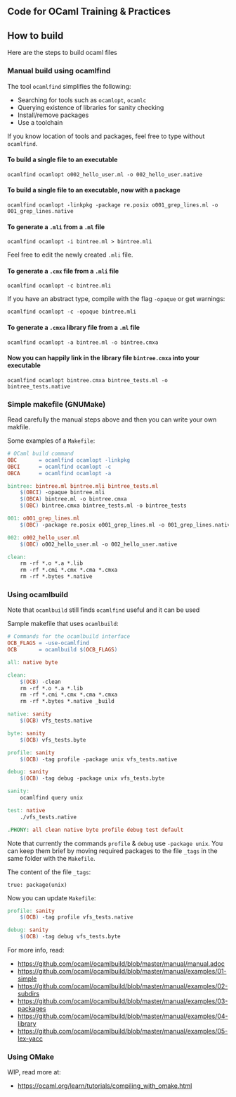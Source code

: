 ## Code for OCaml Training & Practices

## How to build

Here are the steps to build ocaml files

### Manual build using ocamlfind

The tool `ocamlfind` simplifies the following:

* Searching for tools such as `ocamlopt`, `ocamlc`
* Querying existence of libraries for sanity checking
* Install/remove packages
* Use a toolchain

If you know location of tools and packages, feel free to type without `ocamlfind`.

#### To build a single file to an executable

```
ocamlfind ocamlopt o002_hello_user.ml -o 002_hello_user.native
```

#### To build a single file to an executable, now with a package

```
ocamlfind ocamlopt -linkpkg -package re.posix o001_grep_lines.ml -o 001_grep_lines.native
```

#### To generate a `.mli` from a `.ml` file

```
ocamlfind ocamlopt -i bintree.ml > bintree.mli
```

Feel free to edit the newly created `.mli` file.

#### To generate a `.cmx` file from a `.mli` file

```
ocamlfind ocamlopt -c bintree.mli
```

If you have an abstract type, compile with the flag `-opaque` or get warnings:

```
ocamlfind ocamlopt -c -opaque bintree.mli
```

#### To generate a `.cmxa` library file from a `.ml` file

```
ocamlfind ocamlopt -a bintree.ml -o bintree.cmxa
```

#### Now you can happily link in the library file `bintree.cmxa` into your executable

```
ocamlfind ocamlopt bintree.cmxa bintree_tests.ml -o bintree_tests.native
```

### Simple makefile (GNUMake)

Read carefully the manual steps above and then you can write your own makfile.

Some examples of a `Makefile`:

```Makefile
# OCaml build command
OBC       = ocamlfind ocamlopt -linkpkg
OBCI      = ocamlfind ocamlopt -c
OBCA      = ocamlfind ocamlopt -a

bintree: bintree.ml bintree.mli bintree_tests.ml
    $(OBCI) -opaque bintree.mli
    $(OBCA) bintree.ml -o bintree.cmxa
    $(OBC) bintree.cmxa bintree_tests.ml -o bintree_tests

001: o001_grep_lines.ml
    $(OBC) -package re.posix o001_grep_lines.ml -o 001_grep_lines.native

002: o002_hello_user.ml
    $(OBC) o002_hello_user.ml -o 002_hello_user.native

clean:
    rm -rf *.o *.a *.lib
    rm -rf *.cmi *.cmx *.cma *.cmxa
    rm -rf *.bytes *.native
```

### Using ocamlbuild

Note that `ocamlbuild` still finds `ocamlfind` useful and it can be used

Sample makefile that uses `ocamlbuild`:

```Makefile
# Commands for the ocamlbuild interface
OCB_FLAGS = -use-ocamlfind
OCB       = ocamlbuild $(OCB_FLAGS)

all: native byte

clean:
    $(OCB) -clean
    rm -rf *.o *.a *.lib
    rm -rf *.cmi *.cmx *.cma *.cmxa
    rm -rf *.bytes *.native _build

native: sanity
    $(OCB) vfs_tests.native

byte: sanity
    $(OCB) vfs_tests.byte

profile: sanity
    $(OCB) -tag profile -package unix vfs_tests.native

debug: sanity
    $(OCB) -tag debug -package unix vfs_tests.byte

sanity:
    ocamlfind query unix

test: native
    ./vfs_tests.native

.PHONY: all clean native byte profile debug test default
```

Note that currently the commands `profile` & `debug` use `-package unix`. You can keep them brief by moving required packages to the file `_tags` in the same folder with the `Makefile`.

The content of the file `_tags`:

```
true: package(unix)
```

Now you can update `Makefile`:

```Makefile
profile: sanity
    $(OCB) -tag profile vfs_tests.native

debug: sanity
    $(OCB) -tag debug vfs_tests.byte
```

For more info, read:

* https://github.com/ocaml/ocamlbuild/blob/master/manual/manual.adoc
* https://github.com/ocaml/ocamlbuild/blob/master/manual/examples/01-simple
* https://github.com/ocaml/ocamlbuild/blob/master/manual/examples/02-subdirs
* https://github.com/ocaml/ocamlbuild/blob/master/manual/examples/03-packages
* https://github.com/ocaml/ocamlbuild/blob/master/manual/examples/04-library
* https://github.com/ocaml/ocamlbuild/blob/master/manual/examples/05-lex-yacc

### Using OMake

WIP, read more at:

* https://ocaml.org/learn/tutorials/compiling_with_omake.html

